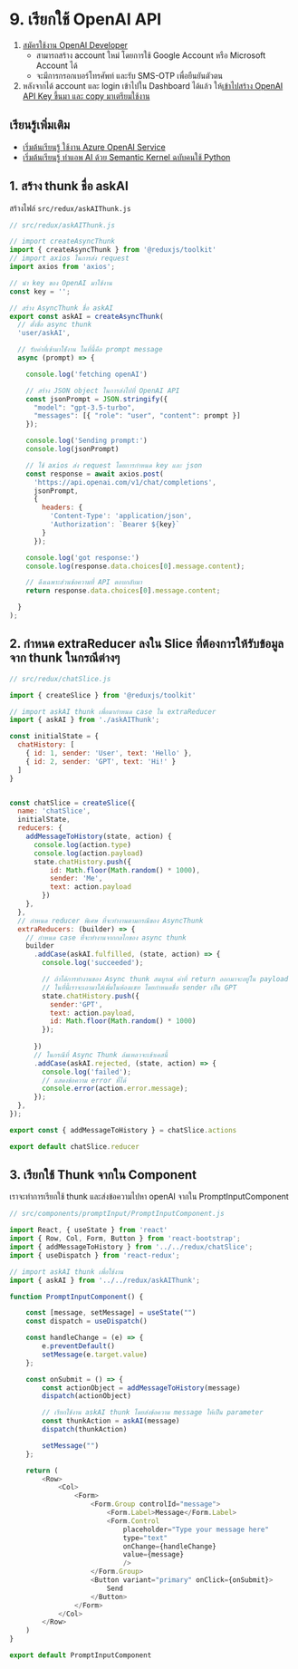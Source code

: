 
# 9. เรียกใช้ OpenAI API

1. [สมัครใช้งาน OpenAI Developer](https://platform.openai.com/signup)
   - สามารถสร้าง account ใหม่ โดยการใช้ Google Account หรือ Microsoft Account ได้ 
   - จะมีการกรอกเบอร์โทรศัพท์ และรับ SMS-OTP เพื่อยืนยันตัวตน
2. หลังจากได้ account และ login เข้าไปใน Dashboard ได้แล้ว ให้[เข้าไปสร้าง OpenAI API Key ขึ้นมา และ copy มาเตรียมใช้งาน](https://platform.openai.com/account/api-keys)

## เรียนรู้เพิ่มเติม

- [เริ่มต้นเรียนรู้ ใช้งาน Azure OpenAI Service](https://learn.nextflow.in.th/azure-openai-service)
- [เริ่มต้นเรียนรู้ ทำแอพ AI ด้วย Semantic Kernel ฉบับคนใช้ Python](https://learn.nextflow.in.th/getting-started-with-semantic-kernel)

## 1. สร้าง thunk ชื่อ askAI

สร้างไฟล์​ `src/redux/askAIThunk.js`

```js
// src/redux/askAIThunk.js

// import createAsyncThunk 
import { createAsyncThunk } from '@reduxjs/toolkit'
// import axios ในการส่ง request
import axios from 'axios';

// นำ key ของ OpenAI มาใช้งาน
const key = '';

// สร้าง AsyncThunk ชื่อ askAI
export const askAI = createAsyncThunk(
  // ตั้งชื่อ async thunk
  'user/askAI',

  // รับค่าที่เข้ามาใช้่งาน ในที่นี้คือ prompt message
  async (prompt) => {

    console.log('fetching openAI')

    // สร้าง JSON object ในการส่งไปที่ OpenAI API
    const jsonPrompt = JSON.stringify({
      "model": "gpt-3.5-turbo",
      "messages": [{ "role": "user", "content": prompt }]
    });

    console.log('Sending prompt:')
    console.log(jsonPrompt)

    // ใช้ axios ส่ง request โดยการกำหนด key และ json 
    const response = await axios.post(
      'https://api.openai.com/v1/chat/completions',
      jsonPrompt,
      {
        headers: {
          'Content-Type': 'application/json',
          'Authorization': `Bearer ${key}`
        }
      });

    console.log('got response:')
    console.log(response.data.choices[0].message.content);

    // ดึงเฉพาะส่วนข้อความที่ API ตอบกลับมา
    return response.data.choices[0].message.content;

  }
);

```

## 2. กำหนด extraReducer ลงใน Slice ที่ต้องการให้รับข้อมูลจาก thunk ในกรณีต่างๆ 

```js
// src/redux/chatSlice.js

import { createSlice } from '@reduxjs/toolkit'

// import askAI thunk เพื่อมากำหนด case ใน extraReducer
import { askAI } from './askAIThunk';

const initialState = {
  chatHistory: [
    { id: 1, sender: 'User', text: 'Hello' },
    { id: 2, sender: 'GPT', text: 'Hi!' }
  ]
}


const chatSlice = createSlice({
  name: 'chatSlice',
  initialState,
  reducers: {
    addMessageToHistory(state, action) {
      console.log(action.type)
      console.log(action.payload)
      state.chatHistory.push({
          id: Math.floor(Math.random() * 1000),
          sender: 'Me',
          text: action.payload
        })
    },
  },
  // กำหนด reducer พิเศษ ที่จะทำงานตามกรณีของ AsyncThunk
  extraReducers: (builder) => {
    // กำหนด case ที่จะทำงานจากกลไกของ async thunk
    builder
      .addCase(askAI.fulfilled, (state, action) => {
        console.log('succeeded');

        // ถ้าได้การทำงานของ Async thunk สมบูรณ์ ค่าที่ return ออกมาจะอยู่ใน payload 
        // ในที่นี้เราจะเอามาใส่เพิ่มในห้องแชท โดยกำหนดชื่อ sender เป็น GPT
        state.chatHistory.push({ 
          sender:'GPT', 
          text: action.payload, 
          id: Math.floor(Math.random() * 1000)
        });
        
      })
      // ในกรณีที่ Async Thunk ล้มเหลวจะเข้าเคสนี้
      .addCase(askAI.rejected, (state, action) => {
        console.log('failed');
        // แสดงข้อความ error ที่ได้
        console.error(action.error.message);
      });
  },
});

export const { addMessageToHistory } = chatSlice.actions

export default chatSlice.reducer
```

## 3. เรียกใช้ Thunk จากใน Component 

เราจะทำการเรียกใช้ thunk และส่งข้อความไปหา openAI จากใน PromptInputComponent

```js
// src/components/promptInput/PromptInputComponent.js

import React, { useState } from 'react'
import { Row, Col, Form, Button } from 'react-bootstrap';
import { addMessageToHistory } from '../../redux/chatSlice';
import { useDispatch } from 'react-redux';

// import askAI thunk เพื่อใช้งาน
import { askAI } from '../../redux/askAIThunk';

function PromptInputComponent() {

    const [message, setMessage] = useState("")
    const dispatch = useDispatch()

    const handleChange = (e) => {
        e.preventDefault()
        setMessage(e.target.value)
    };

    const onSubmit = () => {
        const actionObject = addMessageToHistory(message)
        dispatch(actionObject)

        // เรียกใช้งาน askAI thunk โดยส่งข้อความ message ให้เป็น parameter
        const thunkAction = askAI(message)
        dispatch(thunkAction)

        setMessage("")
    };

    return (
        <Row>
            <Col>
                <Form>
                    <Form.Group controlId="message">
                        <Form.Label>Message</Form.Label>
                        <Form.Control 
                            placeholder="Type your message here"
                            type="text"
                            onChange={handleChange}
                            value={message}
                            />
                    </Form.Group>
                    <Button variant="primary" onClick={onSubmit}>
                        Send
                    </Button>
                </Form>
            </Col>
        </Row>
    )
}

export default PromptInputComponent
```
